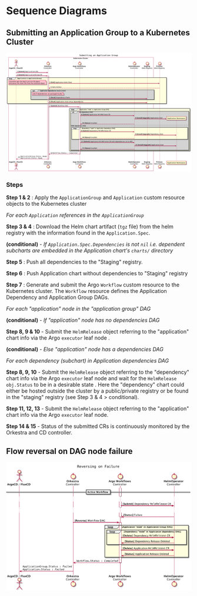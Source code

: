 # Sequence Diagrams

## Submitting an Application Group to a Kubernetes Cluster

<p align="center"><img src="../assets/submit-sequence.png" width="1000x" /></p>

### Steps

**Step 1 & 2** : Apply the `ApplicationGroup` and `Application` custom resource objects to the Kubernetes cluster

*For each `Application` references in the `ApplicationGroup`*

**Step 3 & 4** : Download the Helm chart artifact (`tgz` file) from the helm registry with the information found in the `Application.Spec`.

**(conditional)** - *If `Application.Spec.Dependencies` is not `nil` i.e. dependent subcharts are embedded in the Application chart's `charts/` directory*

**Step 5** : Push all dependencies to the "Staging" registry.

**Step 6** : Push Application chart without dependencies to "Staging" registry

**Step 7** : Generate and submit the Argo `Workflow` custom resource to the Kubernetes cluster. The `Workflow` resource defines the Application Dependency and Application Group DAGs.

*For each "application" node in the "application group" DAG*

**(conditional)** - *If "application" node has no dependencies DAG*

**Step 8, 9 & 10** - Submit the `HelmRelease` object referring to the "application" chart info via the Argo `executor` leaf node .

**(conditional)** - *Else "application" node has a dependencies DAG*

*For each dependency (subchart) in Application dependencies DAG*

**Step 8, 9, 10** - Submit the `HelmRelease` object referring to the "dependency" chart info via the Argo `executor` leaf node and wait for the `HelmRelease` `obj.Status` to be in a desirable state . Here the "dependency" chart could either be hosted outside the cluster by a public/private registry or be found in the "staging" registry (see Step 3 & 4 > conditional). 

**Step 11, 12, 13** -  Submit the `HelmRelease` object referring to the "application" chart info via the Argo `executor` leaf node. 

**Step 14 & 15** - Status of the submitted CRs is continuously monitored by the Orkestra and CD controller.

## Flow reversal on DAG node failure

<p align="center"><img src="../assets/failure-sequence.png" width="1000x" /></p>

